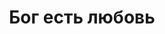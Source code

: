 ---
layout: image
image_path: /images/1-image.jpg
title: Бог есть любовь
description: 
    В.В. Антонов | РАДЖА И БУДХИ ЙОГА - ПУТЬ ЛЮБВИ | Владимир Васильевич Антонов | духовное сердце | расширение сознания | утончение сознания | слияние с Творцом | места силы | медитация | Будхи йога | Раджа йога | современный исихазм
weight: 1
---